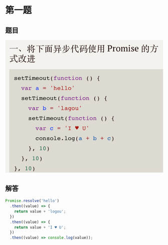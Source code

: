 # 第一题

## 题目

![Alt text](topic.jpg)

## 解答

```javascript
Promise.resolve('hello')
  .then((value) => {
    return value + 'logou';
  })
  .then((value) => {
    return value + 'I ♥ U';
  })
  .then((value) => console.log(value));
```
